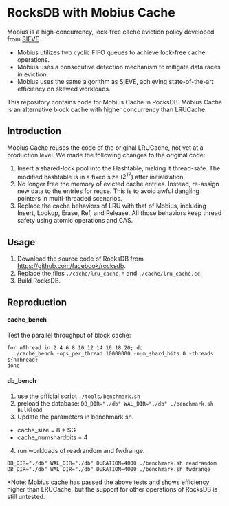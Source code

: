 # RocksDB with Mobius Cache

Mobius is a high-concurrency, lock-free cache eviction policy developed from [SIEVE](https://github.com/cacheMon/NSDI24-SIEVE). 

- Mobius utilizes two cyclic FIFO queues to achieve lock-free cache operations.
- Mobius uses a consecutive detection mechanism to mitigate data races in eviction.
- Mobius uses the same algorithm as SIEVE, achieving state-of-the-art efficiency on skewed workloads.

This repository contains code for Mobius Cache in RocksDB. Mobius Cache is an alternative block cache with higher concurrency than LRUCache.

## Introduction
Mobius Cache reuses the code of the original LRUCache, not yet at a production level. We made the following changes to the original code:

1. Insert a shared-lock pool into the Hashtable, making it thread-safe. The modified hashtable is in a fixed size ($2^17$) after initialization.
2. No longer free the memory of evicted cache entries. Instead, re-assign new data to the entries for reuse. This is to avoid awful dangling pointers in multi-threaded scenarios.
3. Replace the cache behaviors of LRU with that of Mobius, including Insert, Lookup, Erase, Ref, and Release. All those behaviors keep thread safety using atomic operations and CAS.

## Usage
1. Download the source code of RocksDB from https://github.com/facebook/rocksdb.
2. Replace the files `./cache/lru_cache.h` and `./cache/lru_cache.cc`.
3. Build RocksDB.

## Reproduction

#### cache_bench
Test the parallel throughput of block cache: 
```shell
for nThread in 2 4 6 8 10 12 14 16 18 20; do
  ./cache_bench -ops_per_thread 10000000 -num_shard_bits 0 -threads ${nThread}
done
```

#### db_bench

1. use the official script `./tools/benchmark.sh`
2. preload the database: `DB_DIR="./db" WAL_DIR="./db" ./benchmark.sh bulkload`
3. Update the parameters in benchmark.sh.
  - cache_size = 8 * $G
  - cache_numshardbits = 4
4. run workloads of readrandom and fwdrange.
```shell
DB_DIR="./db" WAL_DIR="./db" DURATION=4000 ./benchmark.sh readrandom
DB_DIR="./db" WAL_DIR="./db" DURATION=4000 ./benchmark.sh fwdrange
```

*Note: Mobius cache has passed the above tests and shows efficiency higher than LRUCache, but the support for other operations of RocksDB is still untested. 